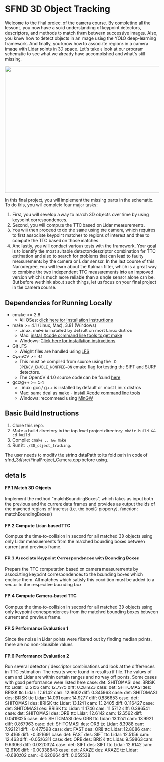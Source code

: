 # SFND 3D Object Tracking

Welcome to the final project of the camera course. By completing all the lessons, you now have a solid understanding of keypoint detectors, descriptors, and methods to match them between successive images. Also, you know how to detect objects in an image using the YOLO deep-learning framework. And finally, you know how to associate regions in a camera image with Lidar points in 3D space. Let's take a look at our program schematic to see what we already have accomplished and what's still missing.

<img src="images/course_code_structure.png" width="779" height="414" />

In this final project, you will implement the missing parts in the schematic. To do this, you will complete four major tasks: 
1. First, you will develop a way to match 3D objects over time by using keypoint correspondences. 
2. Second, you will compute the TTC based on Lidar measurements. 
3. You will then proceed to do the same using the camera, which requires to first associate keypoint matches to regions of interest and then to compute the TTC based on those matches. 
4. And lastly, you will conduct various tests with the framework. Your goal is to identify the most suitable detector/descriptor combination for TTC estimation and also to search for problems that can lead to faulty measurements by the camera or Lidar sensor. In the last course of this Nanodegree, you will learn about the Kalman filter, which is a great way to combine the two independent TTC measurements into an improved version which is much more reliable than a single sensor alone can be. But before we think about such things, let us focus on your final project in the camera course. 

## Dependencies for Running Locally
* cmake >= 2.8
  * All OSes: [click here for installation instructions](https://cmake.org/install/)
* make >= 4.1 (Linux, Mac), 3.81 (Windows)
  * Linux: make is installed by default on most Linux distros
  * Mac: [install Xcode command line tools to get make](https://developer.apple.com/xcode/features/)
  * Windows: [Click here for installation instructions](http://gnuwin32.sourceforge.net/packages/make.htm)
* Git LFS
  * Weight files are handled using [LFS](https://git-lfs.github.com/)
* OpenCV >= 4.1
  * This must be compiled from source using the `-D OPENCV_ENABLE_NONFREE=ON` cmake flag for testing the SIFT and SURF detectors.
  * The OpenCV 4.1.0 source code can be found [here](https://github.com/opencv/opencv/tree/4.1.0)
* gcc/g++ >= 5.4
  * Linux: gcc / g++ is installed by default on most Linux distros
  * Mac: same deal as make - [install Xcode command line tools](https://developer.apple.com/xcode/features/)
  * Windows: recommend using [MinGW](http://www.mingw.org/)

## Basic Build Instructions

1. Clone this repo.
2. Make a build directory in the top level project directory: `mkdir build && cd build`
3. Compile: `cmake .. && make`
4. Run it: `./3D_object_tracking`.

The user needs to modify the string dataPath to its fold path in code of sfnd_3d/src/FinalProject_Camera.cpp before using.


## details 

#### FP.1 Match 3D Objects
Implement the method "matchBoundingBoxes", which takes as input both the previous and the current data frames and provides as output the ids of the matched regions of interest (i.e. the boxID property).
function: matchBoundingBoxes()

#### FP.2 Compute Lidar-based TTC
Compute the time-to-collision in second for all matched 3D objects using only Lidar measurements from the matched bounding boxes between current and previous frame.

#### FP.3 Associate Keypoint Correspondences with Bounding Boxes

Prepare the TTC computation based on camera measurements by associating keypoint correspondences to the bounding boxes which enclose them. All matches which satisfy this condition must be added to a vector in the respective bounding box.

#### FP.4 Compute Camera-based TTC
Compute the time-to-collision in second for all matched 3D objects using only keypoint correspondences from the matched bounding boxes between current and previous frame.

#### FP.5 Performance Evaluation 1
Since the noise in Lidar points were filtered out by finding median points, there are no non-plausible values

#### FP.6 Performance Evaluation 2
Run several detector / descriptor combinations and look at the differences in TTC estimation. 
The results were found in results.rtf file. 
The values of cam and Lidar are within certain ranges and no way off points.
Some cases with good performance were listed here
case:   det: SHITOMASI des: BRISK  ttc Lidar: 12.5156 cam: 12.7975 diff: 0.281923
case:   det: SHITOMASI des: BRISK  ttc Lidar: 12.6142 cam: 12.9602 diff: 0.345963
case:   det: SHITOMASI des: BRISK  ttc Lidar: 14.091 cam: 14.9277 diff: 0.836653
case:   det: SHITOMASI des: BRISK  ttc Lidar: 13.1241 cam: 13.2405 diff: 0.116427
case:   det: SHITOMASI des: BRISK  ttc Lidar: 11.1746 cam: 11.5712 diff: 0.396541
case:   det: SHITOMASI des: ORB  ttc Lidar: 12.6142 cam: 12.6562 diff: 0.0419325
case:   det: SHITOMASI des: ORB  ttc Lidar: 13.1241 cam: 13.9921 diff: 0.867963
case:   det: SHITOMASI des: ORB  ttc Lidar: 8.3988 cam: 7.92121 diff: -0.477598
case:   det: FAST des: ORB  ttc Lidar: 12.8086 cam: 12.4169 diff: -0.391691
case:   det: FAST des: SIFT  ttc Lidar: 12.5156 cam: 12.463 diff: -0.0526311
case:   det: ORB des: BRISK  ttc Lidar: 9.59863 cam: 9.63066 diff: 0.0320324
case:   det: SIFT des: SIFT  ttc Lidar: 12.6142 cam: 12.6109 diff: -0.00338843
case:   det: AKAZE des: AKAZE  ttc Lidar: -0.680202 cam: -0.620664 diff: 0.059538




